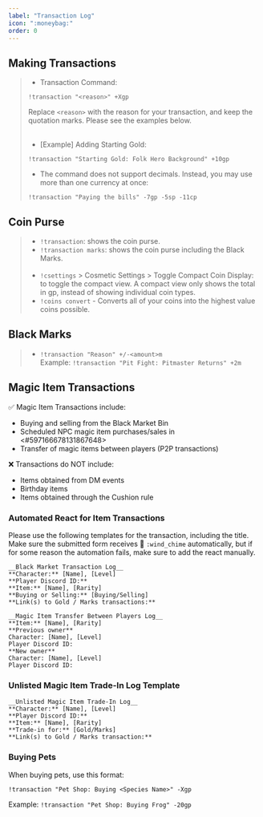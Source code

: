 ```yaml
---
label: "Transaction Log"
icon: ":moneybag:"
order: 0
---
```

<style>
h1:before { 
  content: "💰 ";
}
</style>

## Making Transactions

> - Transaction Command:
> ```
> !transaction "<reason>" +Xgp
> ```
> Replace `<reason>` with the reason for your transaction, and keep the quotation marks. Please see the examples below.
> <br><br>
> - [Example] Adding Starting Gold:
> ```
> !transaction "Starting Gold: Folk Hero Background" +10gp
> ```
> - The command does not support decimals. Instead, you may use more than one currency at once:
> ```
> !transaction "Paying the bills" -7gp -5sp -11cp
> ```

## Coin Purse

> - `!transaction`: shows the coin purse.
> - `!transaction marks`: shows the coin purse including the Black Marks.
> <br><br>
> - `!csettings` > Cosmetic Settings > Toggle Compact Coin Display: to toggle the compact view. A compact view only shows the total in gp, instead of showing individual coin types.
> - `!coins convert` - Converts all of your coins into the highest value coins possible.

## Black Marks

> - `!transaction "Reason" +/-<amount>m`<br>
> Example: ```!transaction "Pit Fight: Pitmaster Returns" +2m```

## Magic Item Transactions

✅ Magic Item Transactions include:
- Buying and selling from the Black Market Bin
- Scheduled NPC magic item purchases/sales in <#597166678131867648> 
- Transfer of magic items between players (P2P transactions)

❌ Transactions do NOT include:
- Items obtained from DM events
- Birthday items
- Items obtained through the Cushion rule

### Automated React for Item Transactions

Please use the following templates for the transaction, including the title. Make sure the submitted form receives 🎐 `:wind_chime` automatically, but if for some reason the automation fails, make sure to add the react manually.

```
__Black Market Transaction Log__
**Character:** [Name], [Level]
**Player Discord ID:**
**Item:** [Name], [Rarity]
**Buying or Selling:** [Buying/Selling]
**Link(s) to Gold / Marks transactions:**
```

```
__Magic Item Transfer Between Players Log__
**Item:** [Name], [Rarity]
**Previous owner**
Character: [Name], [Level]
Player Discord ID:
**New owner**
Character: [Name], [Level]
Player Discord ID:
```

### Unlisted Magic Item Trade-In Log Template
```
__Unlisted Magic Item Trade-In Log__
**Character:** [Name], [Level]
**Player Discord ID:**
**Item:** [Name], [Rarity]
**Trade-in for:** [Gold/Marks]
**Link(s) to Gold / Marks transaction:**
```

### Buying Pets

When buying pets, use this format:
```
!transaction "Pet Shop: Buying <Species Name>" -Xgp
```
Example: `!transaction "Pet Shop: Buying Frog" -20gp`